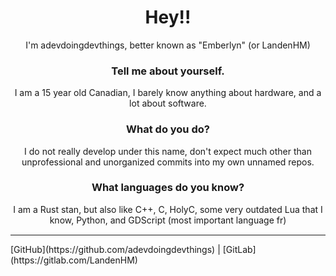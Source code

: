 <h1 align="center">Hey!!</h1>
<p align="center">I'm adevdoingdevthings, better known as "Emberlyn" (or LandenHM)</p>
<h3 align="center">Tell me about yourself.</h3>
<p align="center">I am a 15 year old Canadian, I barely know anything about hardware, and a lot about software.</p>
<h3 align="center">What do you do?</h3>
<p align="center">I do not really develop under this name, don't expect much other than unprofessional and unorganized commits into my own unnamed repos.</p>
<h3 align="center">What languages do you know?</h3>
<p align="center">I am a Rust stan, but also like C++, C, HolyC, some very outdated Lua that I know, Python, and GDScript (most important language fr)</p>
<hr style="border-top: 1px solid #FFFFFF;">
[GitHub](https://github.com/adevdoingdevthings) |  [GitLab](https://gitlab.com/LandenHM)
